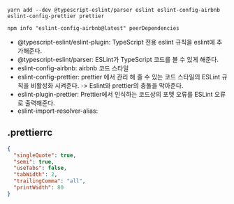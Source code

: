 

```
yarn add --dev @typescript-eslint/parser eslint eslint-config-airbnb eslint-config-prettier prettier 
```

```
npm info "eslint-config-airbnb@latest" peerDependencies
```

- @typescript-eslint/eslint-plugin: TypeScript 전용 eslint 규칙을 eslint에 추가해준다.
- @typescript-eslint/parser: ESLint가 TypeScript 코드를 볼 수 있게 해준다.
- eslint-config-airbnb: airbnb 코드 스타일
- eslint-config-prettier: prettier 에서 관리 해 줄 수 있는 코드 스타일의 ESLint 규칙을 비활성화 시켜준다. -> Eslint와 prettier의 충돌을 막아준다.
- eslint-plugin-prettier: Prettier에서 인식하는 코드상의 포맷 오류를 ESLint 오류로 출력해준다.
- eslint-import-resolver-alias: 


## .prettierrc
```json
{
  "singleQuote": true,
  "semi": true,
  "useTabs": false,
  "tabWidth": 2,
  "trailingComma": "all",
  "printWidth": 80
}
```